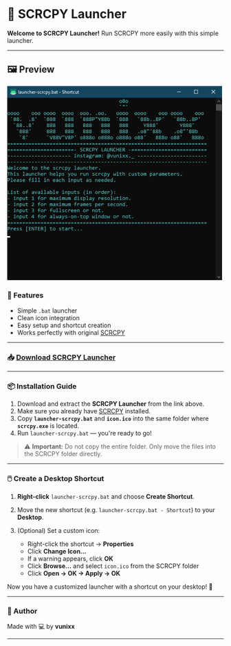 # 📱 SCRCPY Launcher

**Welcome to SCRCPY Launcher!**
Run SCRCPY more easily with this simple launcher.

---
## 🖼️ Preview
<img src="screenshoot launcher.png" alt="Launcher Preview" width="500"/>


### 🔧 Features

* Simple `.bat` launcher
* Clean icon integration
* Easy setup and shortcut creation
* Works perfectly with original [SCRCPY](https://github.com/Genymobile/scrcpy)

---

### 📥 [Download SCRCPY Launcher](https://github.com/vunixx/SCRCPY-launcher/raw/refs/heads/main/scrcpy%20launcher.rar)

---

### 📦 Installation Guide

1. Download and extract the **SCRCPY Launcher** from the link above.
2. Make sure you already have [SCRCPY](https://github.com/Genymobile/scrcpy) installed.
3. Copy **`launcher-scrcpy.bat`** and **`icon.ico`** into the same folder where **`scrcpy.exe`** is located.
4. Run `launcher-scrcpy.bat` — you're ready to go!

> ⚠️ **Important:** Do not copy the entire folder. Only move the files into the SCRCPY folder directly.

---

### 🖱️ Create a Desktop Shortcut

1. **Right-click** `launcher-scrcpy.bat` and choose **Create Shortcut**.
2. Move the new shortcut (e.g. `launcher-scrcpy.bat - Shortcut`) to your **Desktop**.
3. (Optional) Set a custom icon:

   * Right-click the shortcut → **Properties**
   * Click **Change Icon...**
   * If a warning appears, click **OK**
   * Click **Browse...** and select `icon.ico` from the SCRCPY folder
   * Click **Open → OK → Apply → OK**

Now you have a customized launcher with a shortcut on your desktop! 🎉

---

### 👤 Author
Made with 💻 by **vunixx**

---
